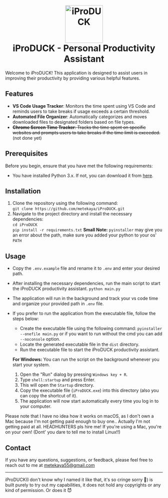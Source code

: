 <h1 align="center">
    <img height="120" alt="iProDUCK" src="assets/iProDUCK.ico" />
    <br>
    iProDUCK - Personal Productivity Assistant
</h1>

Welcome to iProDUCK! This application is designed to assist users in improving their productivity by providing various helpful features.

## Features

- **VS Code Usage Tracker**: Monitors the time spent using VS Code and reminds users to take breaks if usage exceeds a certain threshold.
- **Automated File Organizer**: Automatically categorizes and moves downloaded files to designated folders based on file types.
- ~~**Chrome Screen Time Tracker**: Tracks the time spent on specific websites and prompts users to take breaks if the time limit is exceeded.~~ (not done yet)

## Prerequisites

Before you begin, ensure that you have met the following requirements:

- You have installed Python 3.x. If not, you can download it from [here](https://www.python.org/).

## Installation

1. Clone the repository using the following command:\
   `git clone https://github.com/metekaya/iProDUCK.git`
2. Navigate to the project directory and install the necessary dependencies:\
   `cd iProDUCK`\
   `pip install -r requirements.txt`
   **Small Note:** `pyinstaller` may give you an error about the path, make sure you added your python to your os' `PATH`

## Usage

- Copy the `.env.example` file and rename it to `.env` and enter your desired path.
- After installing the necessary dependencies, run the main script to start the iProDUCK productivity assistant.
  `python main.py`
- The application will run in the background and track your vs code time and organize your provided path in `.env` file.
- If you prefer to run the application from the executable file, follow the steps below:
  - Create the executable file using the following command: `pyinstaller --onefile main.py` or if you want to run without the cmd you can add `--noconsole` option.
  - Locate the generated executable file in the `dist` directory.
  - Run the executable file to start the iProDUCK productivity assistant.
  
  **For Windows:** You can run the script on the background whenever you start your system.
    1. Open the "Run" dialog by pressing `Windows key + R`.
    2. Type `shell:startup` and press Enter.
    3. This will open the `Startup` directory.
    4. Copy the executable file (`iProDUCK.exe`) into this directory (also you can copy the shortcut of it).
    5. The application will now start automatically every time you log in to your computer.

Please note that I have no idea how it works on macOS, as I don't own a Mac because I'm not getting paid enough to buy one.. Actually I'm not getting paid at all. HEADHUNTERS pls hire me! If you're using a Mac, you're on your own! (Dont' you dare to tell me to install Linux!!)

## Contact

If you have any questions, suggestions, or feedback, please feel free to reach out to me at [metekaya55@gmail.com](mailto:metekaya55@gmail.com)

---

iProDUCK(I don't know why I named it like that, it's so cringe sorry 🤣) is built purely to try out my capabilities, it does not hold any copyrights or any kind of permission. Or does it 😈
